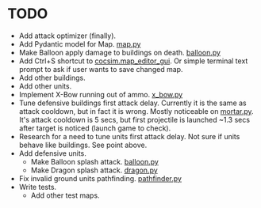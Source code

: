 # TODO

- Add attack optimizer (finally).
- Add Pydantic model for Map. [map.py](../../cocsim/map.py)
- Make Balloon apply damage to buildings on death. [balloon.py](../../cocsim/units/balloon.py)
- Add Ctrl+S shortcut to [cocsim.map_editor_gui](../../cocsim/map_editor_gui/). Or simple terminal text prompt to ask if user wants to save changed map.
- Add other buildings.
- Add other units.
- Implement X-Bow running out of ammo. [x_bow.py](../../cocsim/buildings/x_bow.py)
- Tune defensive buildings first attack delay. Currently it is the same as attack cooldown, but in fact it is wrong. Mostly noticeable on [mortar.py](../../cocsim/buildings/mortar.py). It's attack cooldown is 5 secs, but first projectile is launched ~1.3 secs after target is noticed (launch game to check).
- Research for a need to tune units first attack delay. Not sure if units behave like buildings. See point above.
- Add defensive units.
  - Make Balloon splash attack. [balloon.py](../../cocsim/units/baloon.py)
  - Make Dragon splash attack. [dragon.py](../../cocsim/units/dragon.py)
- Fix invalid ground units pathfinding. [pathfinder.py](../../cocsim/pathfinder.py)
- Write tests.
  - Add other test maps.
